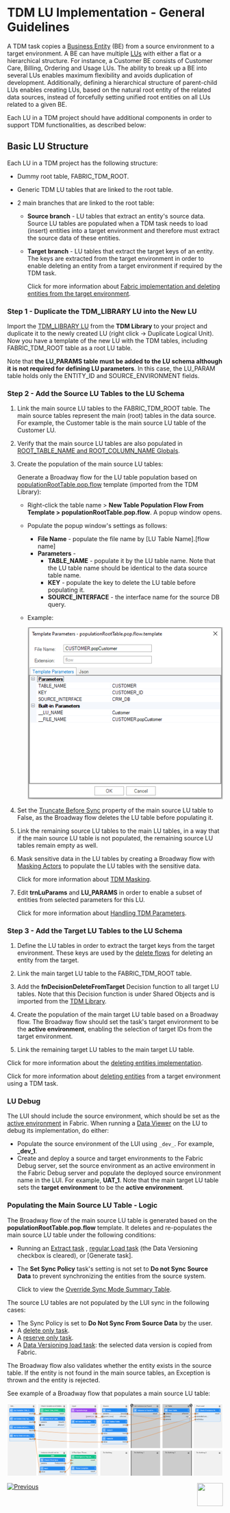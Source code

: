 # TDM LU Implementation - General Guidelines

A TDM task copies a [Business Entity](/articles/TDM/tdm_overview/03_business_entity_overview.md) (BE) from a source environment to a target environment. A BE can have multiple [LUs](/articles/03_logical_units/01_LU_overview.md) with either a flat or a hierarchical structure. For instance, a Customer BE consists of Customer Care, Billing, Ordering and Usage LUs. The ability to break up a BE into several LUs enables maximum flexibility and avoids duplication of development. Additionally, defining a hierarchical structure of parent-child LUs enables creating LUs, based on the natural root entity of the related data sources, instead of forcefully setting unified root entities on all LUs related to a given BE.

Each LU in a TDM project should have additional components in order to support TDM functionalities, as described below:   

## Basic LU Structure

Each LU in a TDM project has the following structure:

- Dummy root table, FABRIC_TDM_ROOT. 

- Generic TDM LU tables that are linked to the root table. 

- 2 main branches that are linked to the root table:

  - **Source branch** - LU tables that extract an entity's source data. Source LU tables are populated when a TDM task needs to load (insert) entities into a target environment and therefore must extract the source data of these entities.

  - **Target branch** - LU tables that extract the target keys of an entity. The keys are extracted from the target environment in order to enable deleting an entity from a target environment if required by the TDM task.

    Click for more information about [Fabric implementation and deleting entities from the target environment](08_tdm_implement_delete_of_entities.md).

### Step 1 - Duplicate the TDM_LIBRARY LU into the New LU

Import the [TDM_LIBRARY LU](/articles/TDM/tdm_implementation/04_fabric_tdm_library.md#tdm_library-lu) from the **TDM Library** to your project and duplicate it to the newly created LU (right click -> Duplicate Logical Unit). Now you have a template of the new LU with the TDM tables, including FABRIC_TDM_ROOT table as a root LU table.

Note that **the LU_PARAMS table must be added to the LU schema although it is not required for defining LU parameters**. In this case, the LU_PARAM table holds only the ENTITY_ID and SOURCE_ENVIRONMENT fields.


### Step 2 - Add the Source LU Tables to the LU Schema


1. Link the main source LU tables to the FABRIC_TDM_ROOT table. The main source tables represent the main (root) tables in the data source. For example, the Customer table is the main source LU table of the Customer LU.

2. Verify that the main source LU tables are also populated in [ROOT_TABLE_NAME and ROOT_COLUMN_NAME Globals](/articles/TDM/tdm_implementation/04_fabric_tdm_library.md#globals).

3. Create the population of the main source LU tables:

   Generate a Broadway flow for the LU table population based on [populationRootTable.pop.flow](#populating-the-main-source-lu-table---logic) template (imported from the TDM Library): 

   - Right-click the table name > **New Table Population Flow From Template > populationRootTable.pop.flow**. A popup window opens.

   - Populate the popup window's settings as follows:

     - **File Name** - populate the file name by [LU Table Name].[flow name]
     - **Parameters** -
       - **TABLE_NAME** - populate it by the LU table name. Note that the LU table name should be identical to the data source table name.
       - **KEY** - populate the key to delete the LU table before populating it.
       - **SOURCE_INTERFACE** - the interface name for the source DB query.

   - Example:

     ![template](images/create_main_source_lu_flow_by_template.png)

   

4. Set the [Truncate Before Sync](/articles/14_sync_LU_instance/04_sync_methods.md#truncate-before-sync) property of the main source LU table to False, as the Broadway flow deletes the LU table before populating it.

5. Link the remaining source LU tables to the main LU tables, in a way that if the main source LU table is not populated, the remaining source LU tables remain empty as well.

6. Mask sensitive data in the LU tables by creating a Broadway flow with [Masking Actors](/articles/19_Broadway/actors/07_masking_and_sequence_actors.md) to populate the LU tables with the sensitive data. 

   Click for more information about [TDM Masking](/articles/TDM/tdm_implementation/11_tdm_implementation_using_generic_flows.md#step-5---mask-the-sensitive-data).
   
7. Edit **trnLuParams** and **LU_PARAMS** in order to enable a subset of entities from selected parameters for this LU. 

   Click for more information about [Handling TDM Parameters](07_tdm_implementation_parameters_handling.md).

### Step 3 - Add the Target LU Tables to the LU Schema

1. Define the LU tables in order to extract the target keys from the target environment. These keys are used by the [delete flows](11_tdm_implementation_using_generic_flows.md#step-3---create-load-and-delete-flows) for deleting an entity from the target.

2. Link the main target LU table to the FABRIC_TDM_ROOT table.

3. Add the **fnDecisionDeleteFromTarget** Decision function to all target LU tables. Note that this Decision function is under Shared Objects and is imported from the [TDM Library](04_fabric_tdm_library.md).

4. Create the population of the main target LU table based on a Broadway flow. The Broadway flow should set the task's target environment to be the **active environment**, enabling the selection of target IDs from the target environment. 

5. Link the remaining target LU tables to the main target LU table.

Click for more information about the [deleting entities implementation](/articles/TDM/tdm_implementation/08_tdm_implement_delete_of_entities.md).

Click for more information about [deleting entities](/articles/TDM/tdm_gui/14_task_overview.md#task-types) from a target environment using a TDM task.

### LU Debug

The LUI should include the source environment, which should be set as the [active environment](/articles/25_environments/01_environments_overview.md) in Fabric. When running a [Data Viewer](/articles/13_LUDB_viewer_and_studio_debug_capabilities/01_data_viewer.md) on the LU to debug its implementation, do either:

- Populate the source environment of the LUI using `_dev_`.  For example, **_dev_1**.
- Create and deploy a source and target environments to the Fabric Debug server, set the source environment as an active environment in the Fabric Debug server and populate the deployed source environment name in the LUI. For example, **UAT_1**. Note that the main target LU table sets the **target environment** to be the **active environment**.

### Populating the Main Source LU Table - Logic

The Broadway flow of the main source LU table is generated based on the **populationRootTable.pop.flow** template. It deletes and re-populates the main source LU table under the following conditions:

- Running an [Extract task](/articles/TDM/tdm_gui/16_extract_task.md) ,  [regular Load task](/articles/TDM/tdm_gui/17_load_task_regular_mode.md) (the Data Versioning checkbox is cleared), or [Generate task].

- The **Set Sync Policy** task's setting is not set to **Do not Sync Source Data** to prevent synchronizing the entities from the source system. 

  Click to view the [Override Sync Mode Summary Table](/articles/TDM/tdm_architecture/04_task_execution_overridden_parameters.md#overriding-the-sync-mode-on-the-task-execution).

The source LU tables are not populated by the LUI sync in the following cases:

- The Sync Policy  is set to **Do Not Sync From Source Data** by the user.
- A [delete only task](/articles/TDM/tdm_gui/19_delete_only_task.md).
- A  [reserve only task](/articles/TDM/tdm_gui/20_reserve_only_task.md).
- A [Data Versioning load task](/articles/TDM/tdm_gui/15_data_flux_task.md): the selected data version is copied from Fabric. 

The Broadway flow also validates whether the entity exists in the source table. If the entity is not found in the main source tables, an Exception is thrown and the entity is rejected.

See example of a Broadway flow that populates a main source LU table:



![root example](images/pop_root_lu_table_flow_example.png)





[![Previous](/articles/images/Previous.png)](04_fabric_tdm_library.md)[<img align="right" width="60" height="54" src="/articles/images/Next.png">](06_tdm_implementation_support_hierarchy.md)
